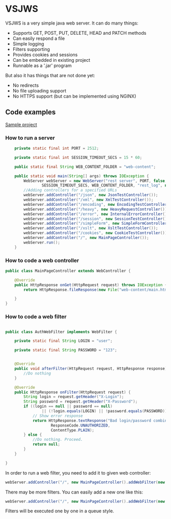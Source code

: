 # VSJWS
VSJWS is a very simple java web server. It can do many things:
* Supports GET, POST, PUT, DELETE, HEAD and PATCH methods
* Can easily respond a file
* Simple logging
* Filters supporting
* Provides cookies and sessions
* Can be embedded in existing project
* Runnable as a '.jar' program

But also it has things that are not done yet:
* No redirects
* No file uploading support
* No HTTPS support (but can be implemented using NGINX)

## Code examples

[Sample project](https://github.com/babobka/VSJWSSamples) 

### How to run a server

```java
	private static final int PORT = 2512;

	private static final int SESSION_TIMEOUT_SECS = 15 * 60;

	public static final String WEB_CONTENT_FOLDER = "web-content";

	public static void main(String[] args) throws IOException {
		WebServer webServer = new WebServer("rest server", PORT, false,
				SESSION_TIMEOUT_SECS, WEB_CONTENT_FOLDER, "rest_log", null);	
		//Adding controllers for a specified URLs			
		webServer.addController("/json", new JsonTestController());
		webServer.addController("/xml", new XmlTestController());
		webServer.addController("/encoding", new EncodingTestController());
		webServer.addController("/heavy", new HeavyRequestController());
		webServer.addController("/error", new InternalErrorController());
		webServer.addController("/session", new SessionTestController());
		webServer.addController("/simpleForm", new SimpleFormController());
		webServer.addController("/xslt", new XsltTestController());
		webServer.addController("/cookies", new CookieTestController());
		webServer.addController("/", new MainPageController());
		webServer.run();
	}
```

### How to code a web controller

```java
public class MainPageController extends WebController {

	@Override
	public HttpResponse onGet(HttpRequest request) throws IOException {
		return HttpResponse.fileResponse(new File("web-content/main.html"));

	}
}
```

### How to code a web filter
```java

public class AuthWebFilter implements WebFilter {

	private static final String LOGIN = "user";

	private static final String PASSWORD = "123";


	@Override
	public void afterFilter(HttpRequest request, HttpResponse response) {		
		//Do nothing
	}

	@Override
	public HttpResponse onFilter(HttpRequest request) {
		String login = request.getHeader("X-Login");
		String password = request.getHeader("X-Password");		
		if ((login == null || password == null)
				|| (!login.equals(LOGIN) || !password.equals(PASSWORD))) {
			// Show error response
			return HttpResponse.textResponse("Bad login/password combination",
					ResponseCode.UNAUTHORIZED,
					ContentType.PLAIN);
		} else {
			//Do nothing. Proceed.
			return null;
		}
	}

}
```

In order to run a web filter, you need to add it to given web controller:
```java
webServer.addController("/", new MainPageController().addWebFilter(new AuthWebFilter()));
```
There may be more filters. You can easily add a new one like this:

```java
webServer.addController("/", new MainPageController().addWebFilter(new AuthWebFilter()).addWebFilter(new AnotherWebFilter()));
```
Filters will be executed one by one in a queue style.
